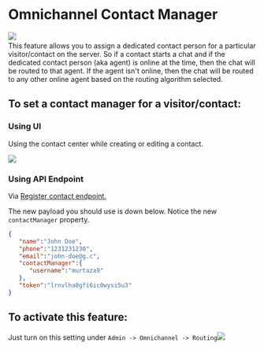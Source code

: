 # Omnichannel Contact Manager

​![](https://files.gitbook.com/v0/b/gitbook-28427.appspot.com/o/assets%2F-M418Ul0aSTwf2PYsyPW%2Fsync%2F1654b99a4e9df54521f42da4d3c1a7fbdb9f2238.jpg?generation=1633366358329646\&alt=media)​\
This feature allows you to assign a dedicated contact person for a particular visitor/contact on the server. So if a contact starts a chat and if the dedicated contact person (aka agent) is online at the time, then the chat will be routed to that agent. If the agent isn't online, then the chat will be routed to any other online agent based on the routing algorithm selected.

## **To set a contact manager for a visitor/contact:**

### Using UI

Using the contact center while creating or editing a contact.

![](https://t4207297.p.clickup-attachments.com/t4207297/00d7fb58-0383-400a-bbb8-6fab83abbb54/image.png)

### Using API Endpoint

Via [Register contact endpoint.](https://developer.rocket.chat/reference/api/rest-api/endpoints/omnichannel/livechat-endpoints/livechat-contact/register-omnichannel-contact)

The new payload you should use is down below. Notice the new `contactManager` property.

```json
{
   "name":"John Doe",
   "phone":"1231231230",
   "email":"john-doe@g.c",
   "contactManager":{
      "username":"murtaza9"
   },
   "token":"lrnvlha0gfi6ic0wysi5u3"
}
```

## To activate this feature:

Just turn on this setting under `Admin -> Omnichannel -> Routing`![](https://t4207297.p.clickup-attachments.com/t4207297/56f08f20-23bd-455a-85c6-20ef56da189a/image.png)
